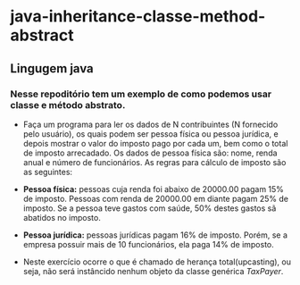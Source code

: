# java-inheritance-classe-method-abstract
## Lingugem java
### Nesse repoditório tem um exemplo de como podemos usar classe e método abstrato.

* Faça um programa para ler os dados de N contribuintes (N fornecido pelo usuário), os quais podem ser pessoa física ou pessoa jurídica, e depois mostrar o valor do imposto pago por cada um, bem como o total de imposto arrecadado.
Os dados de pessoa física são: nome, renda anual e número de funcionários. As regras para cálculo de imposto são as seguintes:

* **Pessoa física:** pessoas cuja renda foi abaixo de 20000.00 pagam 15% de imposto. Pessoas com renda de 20000.00 em diante pagam 25% de imposto. Se a pessoa teve gastos com saúde, 50% destes gastos sã abatidos no imposto.
* **Pessoa jurídica:** pessoas jurídicas pagam 16% de imposto. Porém, se a empresa possuir mais de 10 funcionários, ela paga 14% de imposto.

* Neste exercício ocorre o que é chamado de herança total(upcasting), ou seja, não será instâncido nenhum objeto da classe genérica _TaxPayer_.
